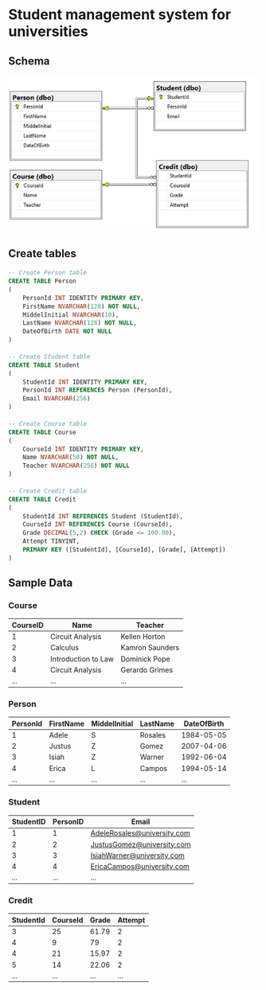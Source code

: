 # Student management system for universities

## Schema
![database schema](database.schema.png)

## Create tables
```sql
-- Create Person table
CREATE TABLE Person
(
    PersonId INT IDENTITY PRIMARY KEY,
    FirstName NVARCHAR(128) NOT NULL,
    MiddelInitial NVARCHAR(10),
    LastName NVARCHAR(128) NOT NULL,
    DateOfBirth DATE NOT NULL
)

-- Create Student table
CREATE TABLE Student
(
    StudentId INT IDENTITY PRIMARY KEY,
    PersonId INT REFERENCES Person (PersonId),
    Email NVARCHAR(256)
)

-- Create Course table
CREATE TABLE Course
(
    CourseId INT IDENTITY PRIMARY KEY,
    Name NVARCHAR(50) NOT NULL,
    Teacher NVARCHAR(256) NOT NULL
)

-- Create Credit table
CREATE TABLE Credit
(
    StudentId INT REFERENCES Student (StudentId),
    CourseId INT REFERENCES Course (CourseId),
    Grade DECIMAL(5,2) CHECK (Grade <= 100.00),
    Attempt TINYINT,
    PRIMARY KEY ([StudentId], [CourseId], [Grade], [Attempt])
)
```

## Sample Data
### Course
| CourseID | Name                | Teacher         |
| -------- | ------------------- | --------------- |
| 1        | Circuit Analysis    | Kellen Horton   |
| 2        | Calculus            | Kamron Saunders |
| 3        | Introduction to Law | Dominick Pope   |
| 4        | Circuit Analysis    | Gerardo Grimes  |
| ...      | ...                 | ...             |

### Person
| PersonId | FirstName | MiddelInitial | LastName | DateOfBirth |
| -------- | --------- | ------------- | -------- | ----------- |
| 1        | Adele     | S             | Rosales  | 1984-05-05  |
| 2        | Justus    | Z             | Gomez    | 2007-04-06  |
| 3        | Isiah     | Z             | Warner   | 1992-06-04  |
| 4        | Erica     | L             | Campos   | 1994-05-14  |
| ...      | ...       | ...           |...       |...          |

### Student
| StudentID | PersonID | Email                       |
| --------- | -------- | --------------------------- |
| 1         | 1        | AdeleRosales@university.com |
| 2         | 2        | JustusGomez@university.com  |
| 3         | 3        | IsiahWarner@university.com  |
| 4         | 4        | EricaCampos@university.com  |
| ...       | ...      | ...                         |

### Credit
| StudentId | CourseId | Grade | Attempt |
| --------- | -------- | ----- | ------- |
| 3         | 25       | 61.79 | 2       |
| 4         | 9        | 79    | 2       |
| 4         | 21       | 15.97 | 2       |
| 5         | 14       | 22.06 | 2       |
| ...       | ...      | ...   | ...     |
